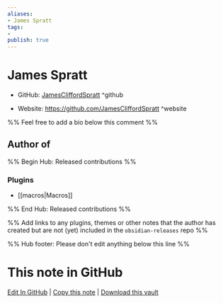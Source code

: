 ```yaml
---
aliases:
- James Spratt
tags:
- 
publish: true
---
```


# James Spratt

- GitHub: [JamesCliffordSpratt](https://github.com/JamesCliffordSpratt/) ^github
<!-- - Discord: `@` ^discord-->
- Website: <https://github.com/JamesCliffordSpratt> ^website
<!-- - [[Publish sites|Publish site]]: <https://> ^publish-->

%% Feel free to add a bio below this comment %%


## Author of

%% Begin Hub: Released contributions %%
### Plugins
- [[macros|Macros]]

%% End Hub: Released contributions %%

%% Add links to any plugins, themes or other notes that the author has created but are not (yet) included in the `obsidian-releases` repo %%

<!--
### Unlisted plugins
-->

<!--
### Others
-->

<!--
## Sponsor this author
-->

<!-- - [[GitHub sponsors]]: [Sponsor @JamesCliffordSpratt on GitHub Sponsors](https://github.com/sponsors/JamesCliffordSpratt) ^github-sponsor-->
<!-- - [[Buy me a coffee]]: <https://> ^buy-me-a-coffee-->
<!-- - [[PayPal]]: <https://> ^paypal-->
<!-- - [[Patreon]]: <https://> ^patreon-->

<!--
## Follow this author
-->

<!-- - [[YouTube Channels|On YouTube]]: <https://> ^youtube-->
<!-- - Twitter: <https://> ^twitter-->
<!-- - ... -->

%% Hub footer: Please don't edit anything below this line %%

# This note in GitHub

<span class="git-footer">[Edit In GitHub](https://github.dev/obsidian-community/obsidian-hub/blob/main/01%20-%20Community/People/JamesCliffordSpratt.md "git-hub-edit-note") | [Copy this note](https://raw.githubusercontent.com/obsidian-community/obsidian-hub/main/01%20-%20Community/People/JamesCliffordSpratt.md "git-hub-copy-note") | [Download this vault](https://github.com/obsidian-community/obsidian-hub/archive/refs/heads/main.zip "git-hub-download-vault") </span>
